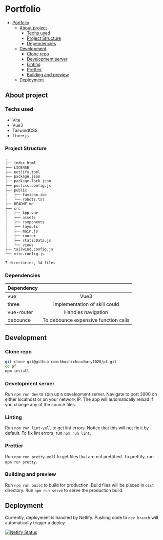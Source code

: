 # Portfolio

- [Portfolio](#portfolio)
  - [About project](#about-project)
    - [Techs used](#techs-used)
    - [Project Structure](#project-structure)
    - [Dependencies](#dependencies)
  - [Development](#development)
    - [Clone repo](#clone-repo)
    - [Development server](#development-server)
    - [Linting](#linting)
    - [Prettier](#prettier)
    - [Building and preview](#building-and-preview)
  - [Deployment](#deployment)

## About project

### Techs used

- Vite
- Vue3
- TailwindCSS
- Three.js

### Project Structure

```bash
.
├── index.html
├── LICENSE
├── netlify.toml
├── package.json
├── package-lock.json
├── postcss.config.js
├── public
│   ├── favicon.ico
│   └── robots.txt
├── README.md
├── src
│   ├── App.vue
│   ├── assets
│   ├── components
│   ├── layouts
│   ├── main.js
│   ├── router
│   ├── staticData.js
│   └── views
├── tailwind.config.js
└── vite.config.js

7 directories, 14 files
```

### Dependencies

| Dependency |                                      |
| :--------- | :----------------------------------: |
| vue        |                 Vue3                 |
| three      |    Implementation of skill could     |
| vue-router |          Handles navigation          |
| debounce   | To debounce expensive function calls |

## Development

### Clone repo

```bash
git clone git@github.com:khushichoudhary1020/pf.git
cd pf
npm install
```

### Development server

Run `npm run dev` to spin up a development server. Navigate to port 3000 on either localhost or on your network IP. The app will automatically reload if you change any of the source files.

### Linting

Run `npm run lint-yell` to get lint errors. Notice that this will not fix it by default. To fix lint errors, run `npm run lint`.

### Prettier

Run `npm run pretty-yell` to get files that are not prettified. To prettify, run `npm run pretty`.

### Building and preview

Run `npm run build` to build for production. Build files will be placed in `dist` directory. Run `npm run serve` to serve the production build.

## Deployment

Currently, deployment is handled by Netlify. Pushing code to `dev branch` will automatically trigger a deploy.

[![Netlify Status](https://api.netlify.com/api/v1/badges/bd039447-bb78-4d60-bcbb-a9a30fbb51c4/deploy-status)](https://app.netlify.com/sites/dev-portfolio-venkivijay/deploys)
